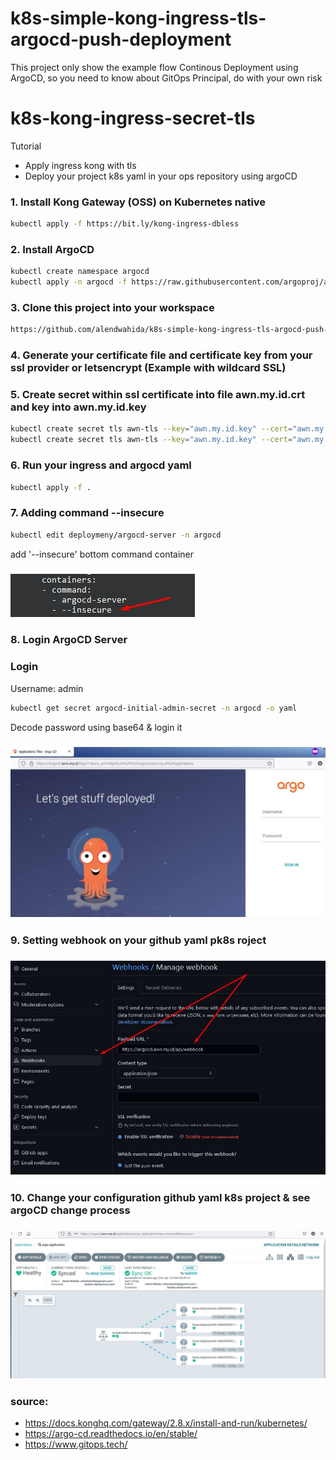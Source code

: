 # k8s-simple-kong-ingress-tls-argocd-push-deployment

This project only show the example flow Continous Deployment using ArgoCD, so you need to know about GitOps Principal, do with your own risk

# k8s-kong-ingress-secret-tls
Tutorial
- Apply ingress kong with tls
- Deploy your project k8s yaml in your ops repository using argoCD
### 1. Install Kong Gateway (OSS) on Kubernetes native
   ```bash
   kubectl apply -f https://bit.ly/kong-ingress-dbless
   ```
### 2. Install ArgoCD
   ```bash
   kubectl create namespace argocd
   kubectl apply -n argocd -f https://raw.githubusercontent.com/argoproj/argo-cd/stable/manifests/install.yaml
   ```
### 3. Clone this project into your workspace
   ```bash
   https://github.com/alendwahida/k8s-simple-kong-ingress-tls-argocd-push-deployment.git
   ```
### 4. Generate your certificate file and certificate key from your ssl provider or letsencrypt (Example with wildcard SSL)
### 5. Create secret within ssl certificate into file awn.my.id.crt and key into awn.my.id.key
   ```bash
   kubectl create secret tls awn-tls --key="awn.my.id.key" --cert="awn.my.id.crt" -n argocd
   kubectl create secret tls awn-tls --key="awn.my.id.key" --cert="awn.my.id.crt" -n staging
   ```
### 6. Run your ingress and argocd yaml
   ```bash
   kubectl apply -f .
   ```
### 7. Adding command --insecure
   ```bash
   kubectl edit deploymeny/argocd-server -n argocd
   ```
   add '--insecure' bottom command container
### ![alt text](https://raw.githubusercontent.com/alendwahida/k8s-simple-kong-ingress-tls-argocd-push-deployment/main/blob/enable%20insecure%20argocd%20server.jpg)
### 8. Login ArgoCD Server
### Login
Username: admin
   ```bash
   kubectl get secret argocd-initial-admin-secret -n argocd -o yaml
   ```
Decode password using base64 & login it
### ![alt text](https://raw.githubusercontent.com/alendwahida/k8s-simple-kong-ingress-tls-argocd-push-deployment/main/blob/argocd-login.jpg)
### 9. Setting webhook on your github yaml pk8s roject
### ![alt text](https://raw.githubusercontent.com/alendwahida/k8s-simple-kong-ingress-tls-argocd-push-deployment/main/blob/webhook-yaml-project.jpg)
### 10. Change your configuration github yaml k8s project & see argoCD change process
### ![alt text](https://raw.githubusercontent.com/alendwahida/k8s-simple-kong-ingress-tls-argocd-push-deployment/main/blob/Argocd%20CD.jpg)

### source: 
- https://docs.konghq.com/gateway/2.8.x/install-and-run/kubernetes/
- https://argo-cd.readthedocs.io/en/stable/
- https://www.gitops.tech/
